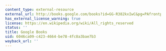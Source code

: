 ```yaml
---
content_type: external-resource
external_url: http://books.google.com/books?id=GG-R382kxIwC&pg=PAfrontpage
has_external_license_warning: true
license: https://en.wikipedia.org/wiki/All_rights_reserved
status: ''
title: Google Books
uid: 6046ca09-c423-4664-be78-4fc8a3bae7b3
wayback_url: ''
---
```

